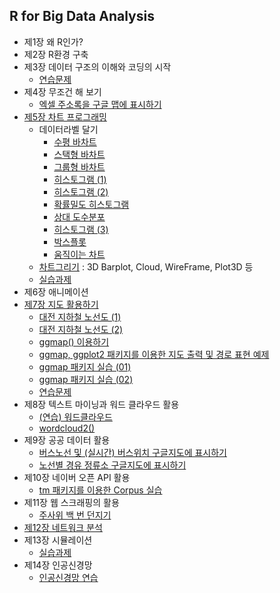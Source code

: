## R for Big Data Analysis

- 제1장 왜 R인가?
- 제2장 R환경 구축
- 제3장 데이터 구조의 이해와 코딩의 시작
  - [연습문제](ch_3_Exercise.html)
- 제4장 무조건 해 보기
  - [엑셀 주소록을 구글 맵에 표시하기](ch_4_Excel_Address_Google_Map.html)
- [제5장 차트 프로그래밍](ch_05_Chart.html)
  - 데이터라벨 달기
    - [수평 바차트](ch_5_130_Labelling_Horizontal_Bar_Chart.html)
    - [스택형 바차트](ch_5_130_Labelling_Stacked_Bar_Chart.html)
    - [그룹형 바차트](ch_5_131_Labelling_Grouped_Bar_Chart.html)
    - [히스토그램 (1)](ch_5_139_Labelling_Histogram_01.html) 
    - [히스토그램 (2)](ch_5_141_Labelling_Histogram_02.html)
    - [확률밀도 히스토그램](ch_5_142_Labelling_PDF_Histogram.html)
    - [상대 도수분포](ch_5_143_Labelling_Relative_Frequency_Chart.html)
    - [히스토그램 (3)](ch_5_144_Labelling_the_Class.html)
    - [박스플롯](ch_5_146_Labelling_Boxplot.html)
    - [움직이는 차트](ch_5_165_Labelling_Moving_Chart.html)
  - [차트그리기](ch_5_Examples_of_Chart_3D.html) : 3D Barplot, Cloud, WireFrame, Plot3D 등
  - [실습과제](ch_5_solution_exercise.html)
- 제6장 애니메이션
- [제7장 지도 활용하기](ch_07_Google_Map.html)
  - [대전 지하철 노선도 (1)](ch_7_Subway_Geocode_Daejeon.html)
  - [대전 지하철 노선도 (2)](ch_7_Subway_Stations_Daejeon)
  - [ggmap() 이용하기](ch_7_using_ggmap.html)
  - [ggmap, ggplot2 패키지를 이용한 지도 출력 및 경로 표현 예제](ch_7_using_ggmap_00.html)
  - [ggmap 패키지 실습 (01)](ch_7_using_ggmap_01.html)
  - [ggmap 패키지 실습 (02)](ch_7_using_ggmap_02.html)
  - [연습문제](ch_7_Exercise.html)
- 제8장 텍스트 마이닝과 워드 클라우드 활용
  - [(연습) 워드클라우드](ch_8_Example_of_Wordcloud.html)
  - [wordcloud2()](ch_8_wordcloud2.html)
- 제9장 공공 데이터 활용
  - [버스노선 및 (실시간) 버스위치 구글지도에 표시하기](ch_9_Bus_Location.html)
  - [노선별 경유 정류소 구글지도에 표시하기](ch_9_Bus_Route_of_Daejeon_106.html)
- 제10장 네이버 오픈 API 활용
  - [tm 패키지를 이용한 Corpus 실습](ch_10_corpus_using_TM_Package.html)
- 제11장 웹 스크래핑의 활용
  - [주사위 백 번 던지기](ch_11_throwing_dice.html)
- [제12장 네트워크 분석](ch_12_Network_Analysis.html)
- 제13장 시뮬레이션
  - [실습과제](ch_13_solution_exercise.html)
- 제14장 인공신경망
  - [인공신경망 연습](ch_14_Artificial_Neural_Network.html)

